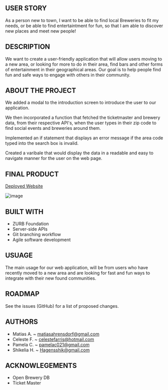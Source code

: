 ## USER STORY

As a person new to town, I want to be able to find local Breweries to fit my needs, or be able to find entertaintment for fun, so that I am able to discover new places and meet new people!

## DESCRIPTION

We want to create a user-friendly application that will allow users moving to a new area, or looking for more to do in their area, find bars and other forms of entertainment in their geographical areas. Our goal is to help people find fun and safe ways to engage with others in their community.

## ABOUT THE PROJECT

We added a modal to the introduction screen to introduce the user to our application.

We then incorporated a function that fetched the ticketmaster and brewery data, from their respective API's, when the user types in their zip code to find social events and breweries around them.

Implemented an if statement that displays an error message if the area code typed into the search box is invalid.

Created a varibale that would display the data in a readable and easy to navigate manner for the user on the web page.

## FINAL PRODUCT

[Deployed Website]()

![image](https://user-images.githubusercontent.com/87335354/133401571-f71d2711-7e7a-45fe-affd-ff7c5d37fefc.png)

## BUILT WITH

- ZURB Foundation
- Server-side APIs
- Git branching workflow
- Agile software development

## USUAGE

The main usage for our web application, will be from users who have recently moved to a new area and are looking for fast and fun ways to integrate with their new found communities.

## ROADMAP

See the issues (GitHub) for a list of proposed changes.

## AUTHORS

- Matias A. ~ matiasahrensdorf@gmail.com
- Celeste F. ~ celestefarris@hotmail.com
- Pamela C. ~ pamelac021@gmail.com
- Shikelia H. ~ Hagensshik@gmail.com

## ACKNOWLEGEMENTS

- Open Brewery DB
- Ticket Master
